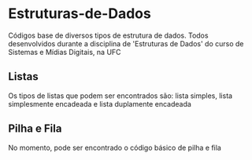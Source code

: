 # Estruturas-de-Dados
Códigos base de diversos tipos de estrutura de dados. Todos desenvolvidos durante a disciplina de 'Estruturas de Dados' do curso de Sistemas e Mídias Digitais, na UFC


## Listas
Os tipos de listas que podem ser encontrados são: lista simples, lista simplesmente encadeada e lista duplamente encadeada

## Pilha e Fila
No momento, pode ser encontrado o código básico de pilha e fila
